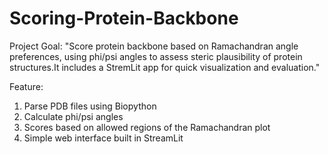 # Scoring-Protein-Backbone
Project Goal: "Score protein backbone based on Ramachandran angle preferences, using phi/psi angles to assess steric plausibility of protein structures.It includes a StremLit app for quick visualization and evaluation."

Feature:
1. Parse PDB files using Biopython
2. Calculate phi/psi angles
3. Scores based on allowed regions of the Ramachandran plot
4. Simple web interface built in StreamLit
